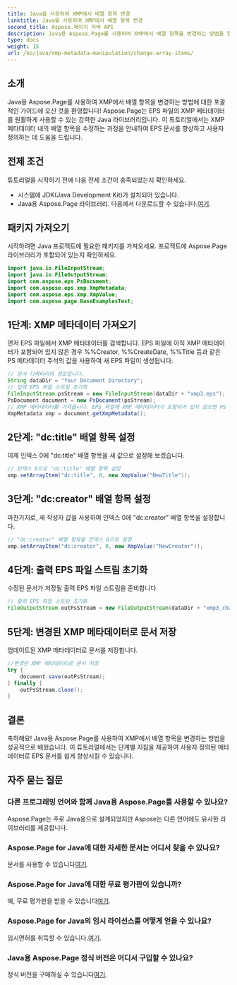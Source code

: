 ```yaml
---
title: Java를 사용하여 XMP에서 배열 항목 변경
linktitle: Java를 사용하여 XMP에서 배열 항목 변경
second_title: Aspose.페이지 자바 API
description: Java용 Aspose.Page를 사용하여 XMP에서 배열 항목을 변경하는 방법을 알아보세요. 단계별 가이드를 통해 손쉽게 메타데이터를 수정하세요. 지금 EPS 문서를 강화하세요!
type: docs
weight: 15
url: /ko/java/xmp-metadata-manipulation/change-array-items/
---
```

## 소개
Java용 Aspose.Page를 사용하여 XMP에서 배열 항목을 변경하는 방법에 대한 포괄적인 가이드에 오신 것을 환영합니다! Aspose.Page는 EPS 파일의 XMP 메타데이터를 원활하게 사용할 수 있는 강력한 Java 라이브러리입니다. 이 튜토리얼에서는 XMP 메타데이터 내의 배열 항목을 수정하는 과정을 안내하여 EPS 문서를 향상하고 사용자 정의하는 데 도움을 드립니다.
## 전제 조건
튜토리얼을 시작하기 전에 다음 전제 조건이 충족되었는지 확인하세요.
- 시스템에 JDK(Java Development Kit)가 설치되어 있습니다.
-  Java용 Aspose.Page 라이브러리. 다음에서 다운로드할 수 있습니다.[여기](https://releases.aspose.com/page/java/).
## 패키지 가져오기
시작하려면 Java 프로젝트에 필요한 패키지를 가져오세요. 프로젝트에 Aspose.Page 라이브러리가 포함되어 있는지 확인하세요.
```java
import java.io.FileInputStream;
import java.io.FileOutputStream;
import com.aspose.eps.PsDocument;
import com.aspose.eps.xmp.XmpMetadata;
import com.aspose.eps.xmp.XmpValue;
import com.aspose.page.BaseExamplesTest;

```
## 1단계: XMP 메타데이터 가져오기
먼저 EPS 파일에서 XMP 메타데이터를 검색합니다. EPS 파일에 아직 XMP 메타데이터가 포함되어 있지 않은 경우 %%Creator, %%CreateDate, %%Title 등과 같은 PS 메타데이터 주석의 값을 사용하여 새 EPS 파일이 생성됩니다.
```java
// 문서 디렉터리의 경로입니다.
String dataDir = "Your Document Directory";
// 입력 EPS 파일 스트림 초기화
FileInputStream psStream = new FileInputStream(dataDir + "xmp3.eps");
PsDocument document = new PsDocument(psStream);
// XMP 메타데이터를 가져옵니다. EPS 파일에 XMP 메타데이터가 포함되어 있지 않으면 PS 메타데이터 주석의 값으로 새 파일이 채워집니다.
XmpMetadata xmp = document.getXmpMetadata();
```
## 2단계: "dc:title" 배열 항목 설정
이제 인덱스 0에 "dc:title" 배열 항목을 새 값으로 설정해 보겠습니다.
```java
// 인덱스 0으로 "dc:title" 배열 항목 설정
xmp.setArrayItem("dc:title", 0, new XmpValue("NewTitle"));
```
## 3단계: "dc:creator" 배열 항목 설정
마찬가지로, 새 작성자 값을 사용하여 인덱스 0에 "dc:creator" 배열 항목을 설정합니다.
```java
// "dc:creator" 배열 항목을 인덱스 0으로 설정
xmp.setArrayItem("dc:creator", 0, new XmpValue("NewCreator"));
```
## 4단계: 출력 EPS 파일 스트림 초기화
수정된 문서가 저장될 출력 EPS 파일 스트림을 준비합니다.
```java
// 출력 EPS 파일 스트림 초기화
FileOutputStream outPsStream = new FileOutputStream(dataDir + "xmp3_changed.eps");
```
## 5단계: 변경된 XMP 메타데이터로 문서 저장
업데이트된 XMP 메타데이터로 문서를 저장합니다.
```java
//변경된 XMP 메타데이터로 문서 저장
try {
    document.save(outPsStream);
} finally {
    outPsStream.close();
}
```
## 결론
축하해요! Java용 Aspose.Page를 사용하여 XMP에서 배열 항목을 변경하는 방법을 성공적으로 배웠습니다. 이 튜토리얼에서는 단계별 지침을 제공하여 사용자 정의된 메타데이터로 EPS 문서를 쉽게 향상시킬 수 있습니다.

## 자주 묻는 질문
### 다른 프로그래밍 언어와 함께 Java용 Aspose.Page를 사용할 수 있나요?
Aspose.Page는 주로 Java용으로 설계되었지만 Aspose는 다른 언어에도 유사한 라이브러리를 제공합니다.
### Aspose.Page for Java에 대한 자세한 문서는 어디서 찾을 수 있나요?
 문서를 사용할 수 있습니다[여기](https://reference.aspose.com/page/java/).
### Aspose.Page for Java에 대한 무료 평가판이 있습니까?
 예, 무료 평가판을 받을 수 있습니다[여기](https://releases.aspose.com/).
### Aspose.Page for Java의 임시 라이선스를 어떻게 얻을 수 있나요?
 임시면허를 취득할 수 있습니다.[여기](https://purchase.aspose.com/temporary-license/).
### Java용 Aspose.Page 정식 버전은 어디서 구입할 수 있나요?
 정식 버전을 구매하실 수 있습니다[여기](https://purchase.aspose.com/buy).